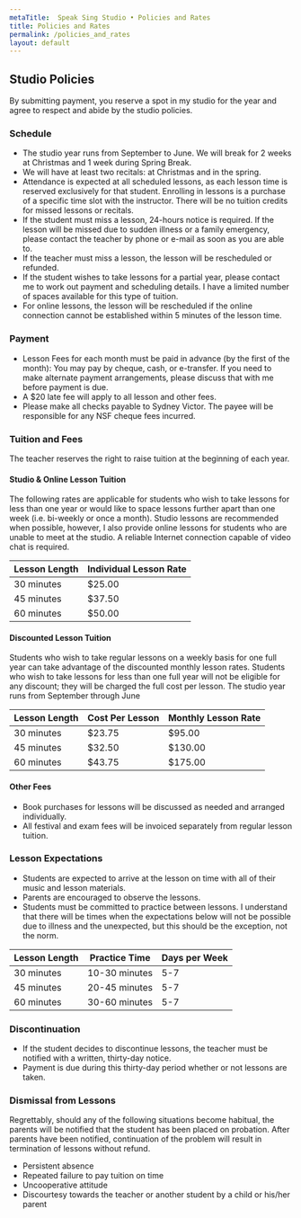 ```yaml
---
metaTitle:  Speak Sing Studio • Policies and Rates
title: Policies and Rates
permalink: /policies_and_rates
layout: default
---
```


## Studio Policies

By submitting payment, you reserve a spot in my studio for the year and agree to respect and abide by the studio policies.

### Schedule

 * The studio year runs from September to June.  We will break for 2 weeks at Christmas and 1 week during Spring Break.
 * We will have at least two recitals: at Christmas and in the spring.
 * Attendance is expected at all scheduled lessons, as each lesson time is reserved exclusively for that student.  Enrolling in lessons is a purchase of a specific time slot with the instructor.  There will be no tuition credits for missed lessons or recitals.
 * If the student must miss a lesson, 24-hours notice is required.  If the lesson will be missed due to sudden illness or a family emergency, please contact the teacher by phone or e-mail as soon as you are able to.
 * If the teacher must miss a lesson, the lesson will be rescheduled or refunded.
 * If the student wishes to take lessons for a partial year, please contact me to work out payment and scheduling details. I have a limited number of spaces available for this type of tuition.
 * For online lessons, the lesson will be rescheduled if the online connection cannot be established within 5 minutes of the lesson time.


### Payment

 * Lesson Fees for each month must be paid in advance (by the first of the month): You may pay by cheque, cash, or e-transfer.  If you need to make alternate payment arrangements, please discuss that with me before payment is due.
 * A $20 late fee will apply to all lesson and other fees.
 * Please make all checks payable to Sydney Victor. The payee will be responsible for any NSF cheque fees incurred.


### Tuition and Fees

The teacher reserves the right to raise tuition at the beginning of each year.

#### Studio & Online Lesson Tuition

The following rates are applicable for students who wish to take lessons for less than one year or would like to space lessons further apart than one week (i.e. bi-weekly or once a month). Studio lessons are recommended when possible, however, I also provide online lessons for students who are unable to meet at the studio. A reliable Internet connection capable of video chat is required.


<table>
    <thead>
        <tr>
            <th>Lesson Length</th>
            <th>Individual Lesson Rate</th>
        </tr>
    </thead>
    <tbody>
        <tr>
            <td>30 minutes</td>
            <td>$25.00</td>
        </tr>
        <tr>
            <td>45 minutes</td>
            <td>$37.50</td>
        </tr>
        <tr>
            <td>60 minutes</td>
            <td>$50.00</td>
        </tr>
    </tbody>
</table>

#### Discounted Lesson Tuition

Students who wish to take regular lessons on a weekly basis for one full year can take advantage of the discounted monthly lesson rates.  Students who wish to take lessons for less than one full year will not be eligible for any discount; they will be charged the full cost per lesson.  The studio year runs from September through June

<table>
    <thead>
        <tr>
            <th>Lesson Length</th>
            <th>Cost Per Lesson</th>
            <th>Monthly Lesson Rate</th>
        </tr>
    </thead>
    <tbody>
        <tr>
            <td>30 minutes</td>
            <td>$23.75</td>
            <td>$95.00</td>
        </tr>
        <tr>
            <td>45 minutes</td>
            <td>$32.50</td>
            <td>$130.00</td>
        </tr>
        <tr>
            <td>60 minutes</td>
            <td>$43.75</td>
            <td>$175.00</td>
        </tr>
    </tbody>
</table>

#### Other Fees

 * Book purchases for lessons will be discussed as needed and arranged individually.
 * All festival and exam fees will be invoiced separately from regular lesson tuition.


### Lesson Expectations

* Students are expected to arrive at the lesson on time with all of their music and lesson materials.
* Parents are encouraged to observe the lessons.
* Students must be committed to practice between lessons. I understand that there will be times when the expectations below will not be possible due to illness and the unexpected, but this should be the exception, not the norm.

<table>
    <thead>
        <tr>
            <th>Lesson Length</th>
            <th>Practice Time</th>
            <th>Days per Week</th>
        </tr>
    </thead>
    <tbody>
        <tr>
            <td>30 minutes</td>
            <td>10-30 minutes</td>
            <td>5-7</td>
        </tr>
        <tr>
            <td>45 minutes</td>
            <td>20-45 minutes</td>
            <td>5-7</td>
        </tr>
        <tr>
            <td>60 minutes</td>
            <td>30-60 minutes</td>
            <td>5-7</td>
        </tr>
    </tbody>
</table>

### Discontinuation

 * If the student decides to discontinue lessons, the teacher must be notified with a written, thirty-day notice. 
 * Payment is due during this thirty-day period whether or not lessons are taken.  

### Dismissal from Lessons

Regrettably, should any of the following situations become habitual, the parents will be notified that the student has been placed on probation.  After parents have been notified, continuation of the problem will result in termination of lessons without refund.
* Persistent absence
* Repeated failure to pay tuition on time
* Uncooperative attitude
* Discourtesy towards the teacher or another student by a child or his/her parent
